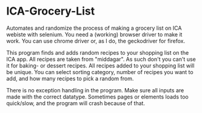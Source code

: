 # ICA-Grocery-List
Automates and randomize the process of making a grocery list on ICA webiste with selenium.
You need a (working) browser driver to make it work. You can use chrome driver or, as I do, the geckodriver for firefox.

This program finds and adds random recipes to your shopping list on the ICA app. All recipes are taken from "middagar".
As such don't you can't use it for baking- or dessert recipes. All recipes added to your shopping list will be unique. 
You can select sorting category, number of recipes you want to add, and how many recipes to pick a random from.

There is no exception handling in the program. Make sure all inputs are made with the correct datatype. 
Sometimes pages or elements loads too quick/slow, and the program will crash because of that. 
